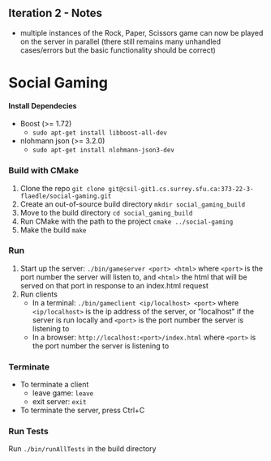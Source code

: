 ## Iteration 2 - Notes

* multiple instances of the Rock, Paper, Scissors game can now be played on the server in parallel (there still remains many unhandled cases/errors but the basic functionality should be correct)

# Social Gaming

#### Install Dependecies
* Boost (>= 1.72)
    *  `sudo apt-get install libboost-all-dev`
* nlohmann json (>= 3.2.0)
    * `sudo apt-get install nlohmann-json3-dev `

### Build with CMake
1) Clone the repo
`git clone git@csil-git1.cs.surrey.sfu.ca:373-22-3-flaedle/social-gaming.git`
2) Create an out-of-source build directory
`mkdir social_gaming_build`
3) Move to the build directory
`cd social_gaming_build`
4) Run CMake with the path to the project
`cmake ../social-gaming`
5) Make the build
`make`

### Run
1) Start up the server: `./bin/gameserver <port> <html>`
where `<port>` is the port number the server will listen to,
and `<html>` the html that will be served on that port in response to an index.html request
2) Run clients 
    * In a terminal: `./bin/gameclient <ip/localhost> <port>` 
    where `<ip/localhost>` is the ip address of the server, or "localhost" if the server is run locally
    and `<port>` is the port number the server is listening to
    * In a browser: `http://localhost:<port>/index.html`
    where `<port>` is the port number the server is listening to

### Terminate
* To terminate a client
    *   leave game: `leave`
    *   exit server: `exit`
* To terminate the server, press Ctrl+C
### Run Tests
Run `./bin/runAllTests` in the build directory
